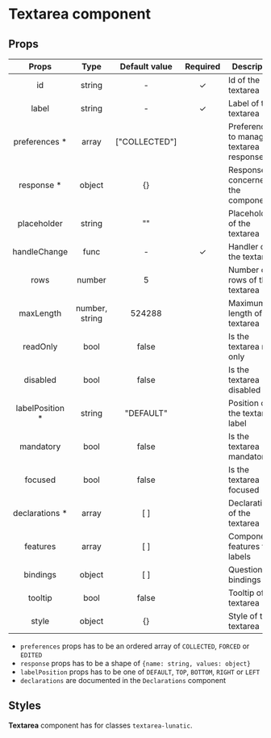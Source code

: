 # Textarea component

## Props

|      Props       |      Type      | Default value | Required | Description                             |
| :--------------: | :------------: | :-----------: | :------: | --------------------------------------- |
|        id        |     string     |       -       |    ✓     | Id of the textarea                      |
|      label       |     string     |       -       |    ✓     | Label of the textarea                   |
|  preferences \*  |     array      | ["COLLECTED"] |          | Preferences to manage textarea response |
|   response \*    |     object     |      {}       |          | Response concerned by the component     |
|   placeholder    |     string     |      ""       |          | Placeholder of the textarea             |
|   handleChange   |      func      |       -       |    ✓     | Handler of the textarea                 |
|       rows       |     number     |       5       |          | Number of rows of the textarea          |
|    maxLength     | number, string |    524288     |          | Maximum length of the textarea          |
|     readOnly     |      bool      |     false     |          | Is the textarea read only               |
|     disabled     |      bool      |     false     |          | Is the textarea disabled                |
| labelPosition \* |     string     |   "DEFAULT"   |          | Position of the textarea label          |
|    mandatory     |      bool      |     false     |          | Is the textarea mandatory               |
|     focused      |      bool      |     false     |          | Is the textarea focused                 |
| declarations \*  |     array      |      [ ]      |          | Declarations of the textarea            |
|     features     |     array      |      [ ]      |          | Component features for labels           |
|     bindings     |     object     |      [ ]      |          | Questionnaire bindings                  |
|     tooltip      |      bool      |     false     |          | Tooltip of the textarea                 |
|      style       |     object     |      {}       |          | Style of the textarea                   |

- `preferences` props has to be an ordered array of `COLLECTED`, `FORCED` or `EDITED`
- `response` props has to be a shape of `{name: string, values: object}`
- `labelPosition` props has to be one of `DEFAULT`, `TOP`, `BOTTOM`, `RIGHT` or `LEFT`
- `declarations` are documented in the `Declarations` component

## Styles

**Textarea** component has for classes `textarea-lunatic`.
